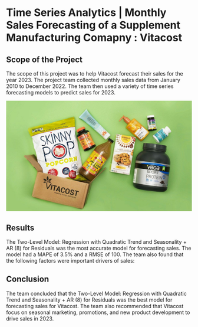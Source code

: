# Time Series Analytics | Monthly Sales Forecasting of a Supplement Manufacturing Comapny : Vitacost

## Scope of the Project
The scope of this project was to help Vitacost forecast their sales for the year 2023. The project team collected monthly sales data from January 2010 to December 2022. The team then used a variety of time series forecasting models to predict sales for 2023.

![Image](./vitacost_IMG.jpeg)

## Results
The Two-Level Model: Regression with Quadratic Trend and Seasonality + AR (8) for Residuals was the most accurate model for forecasting sales. The model had a MAPE of 3.5% and a RMSE of 100. The team also found that the following factors were important drivers of sales:

## Conclusion
The team concluded that the Two-Level Model: Regression with Quadratic Trend and Seasonality + AR (8) for Residuals was the best model for forecasting sales for Vitacost. The team also recommended that Vitacost focus on seasonal marketing, promotions, and new product development to drive sales in 2023.




